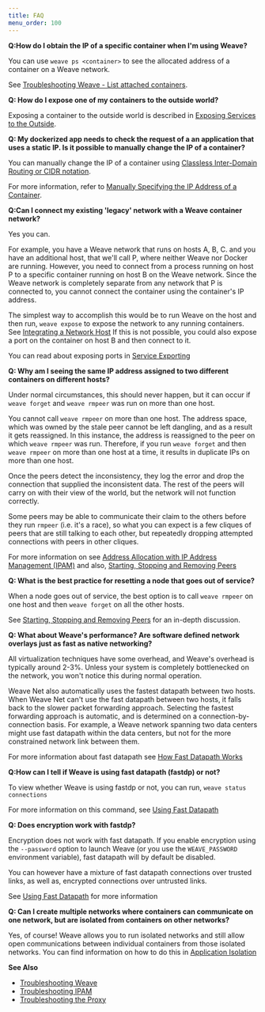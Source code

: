 ```yaml
---
title: FAQ
menu_order: 100
---
```




**Q:How do I obtain the IP of a specific container when I'm using Weave?**

You can use `weave ps <container>` to see the allocated address of a container on a Weave network.  

See [Troubleshooting Weave - List attached containers](/site/troubleshooting.md#list-attached-containers).


**Q: How do I expose one of my containers to the outside world?**

Exposing a container to the outside world is described in [Exposing Services to the Outside](/site/using-weave/service-export.md).


**Q: My dockerized app needs to check the request of a an application that uses a static IP. Is it possible to manually change the IP of a container?**


You can manually change the IP of a container using [Classless Inter-Domain Routing or CIDR notation](https://en.wikipedia.org/wiki/Classless_Inter-Domain_Routing). 

For more information, refer to [Manually Specifying the IP Address of a Container](/site/using-weave/manual-ip-address.md). 


**Q:Can I connect my existing 'legacy' network with a Weave container network?**

Yes you can. 

For example, you have a Weave network that runs on hosts A, B, C. and you have an additional host, that we'll call P, where neither Weave nor Docker are running.  However, you need to connect from a process running on host P to a specific container running on host B on the Weave network.  Since the Weave network is completely separate from any network that P is connected to, you cannot connect the container using the container's IP address. 

The simplest way to accomplish this would be to run Weave on the host and then run, `weave expose` to expose the network to any running containers.  See [Integrating a Network Host](/site/using-weave/host-network-integration.md) If this is not possible, you could also  expose a port on the container on host B and then connect to it. 

You can read about exposing ports in [Service Exporting](/site/using-weave/service-export.md)


**Q: Why am I seeing the same IP address assigned to two different containers on different hosts?**

Under normal circumstances, this should never happen, but it can occur if  `weave forget` and `weave rmpeer` was run on more than one host. 

You cannot call `weave rmpeer` on more than one host. The address space, which was owned by the stale peer cannot be left dangling, and as a result it gets reassigned. In this instance, the address is reassigned to the peer on which `weave rmpeer` was run. Therefore, if you run `weave forget` and then `weave rmpeer` on more than one host at a time, it results in duplicate IPs on more than one host.

Once the peers detect the inconsistency, they log the error and drop the connection that supplied the inconsistent data. The rest of the peers will carry on with their view of the world, but the network will not function correctly.

Some peers may be able to communicate their claim to the others before they run `rmpeer` (i.e. it's a race), so what you can expect is a few cliques of peers that are still talking to each other, but repeatedly dropping attempted connections with peers in other cliques.

For more information on see [Address Allocation with IP Address Management (IPAM)](/site/ipam.md) and also, [Starting, Stopping and Removing Peers](/site/ipam/stop-remove-peers-ipam.md)


**Q: What is the best practice for resetting a node that goes out of service?**

When a node goes out of service, the best option is to call `weave rmpeer` on one host and then `weave forget` on all the other hosts.

See [Starting, Stopping and Removing Peers](/site/ipam/stop-remove-peers-ipam.md) for an in-depth discussion.


**Q: What about Weave's performance? Are software defined network overlays just as fast as native networking?**

All virtualization techniques have some overhead, and Weave's overhead is typically around 2-3%. Unless your system is completely bottlenecked on the network, you won't notice this during normal operation. 

Weave Net also automatically uses the fastest datapath between two hosts. When Weave Net can't use the fast datapath between two hosts, it falls back to the slower packet forwarding approach. Selecting the fastest forwarding approach is automatic, and is determined on a connection-by-connection basis. For example, a Weave network spanning two data centers might use fast datapath within the data centers, but not for the more constrained network link between them.

For more information about fast datapath see [How Fast Datapath Works](/site/how-it-works/fastdp-how-it-works.md)


**Q:How can I tell if Weave is using fast datapath (fastdp) or not?**

To view whether Weave is using fastdp or not, you can run, `weave status connections`

For more information on this command, see [Using Fast Datapath](/site/using-weave/fastdp.md)


**Q: Does encryption work with fastdp?**

Encryption does not work with fast datapath. If you enable encryption using the `--password` option to launch Weave (or you use the `WEAVE_PASSWORD` environment variable), fast datapath will by default be disabled. 

You can however have a mixture of fast datapath connections over trusted links, as well as, encrypted connections over untrusted links.

See [Using Fast Datapath](/site/using-weave/fastdp.md) for more information

**Q: Can I create multiple networks where containers can communicate on one network, but are isolated from containers on other networks?**

Yes, of course!  Weave allows you to run isolated networks and still allow open communications between individual containers from those isolated networks. You can find information on how to do this in [Application Isolation](/site/using-weave/application-isolation.md)


**See Also**

 * [Troubleshooting Weave](/site/troublehooting.md)
 * [Troubleshooting IPAM](/site/ipam.md)
 * [Troubleshooting the Proxy](/site/weave-docker-api/using-proxy.md)
 
